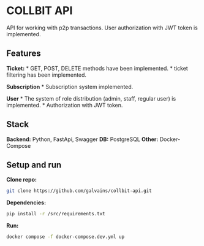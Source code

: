 # COLLBIT API

API for working with p2p transactions. User authorization with JWT token is implemented.

## Features

**Ticket:**
    * GET, POST, DELETE methods have been implemented.
    * ticket filtering has been implemented.

**Subscription**
    * Subscription system implemented.

**User**
    * The system of role distribution (admin, staff, regular user) is implemented.
    * Authorization with JWT token.

## Stack

**Backend:** Python, FastApi, Swagger
**DB:** PostgreSQL
**Other:** Docker-Compose

## Setup and run

**Clone repo:**
   
```bash
git clone https://github.com/galvains/collbit-api.git
```
**Dependencies:**
   
```bash
pip install -r /src/requirements.txt
```

**Run:**

```bash
docker compose -f docker-compose.dev.yml up
```
